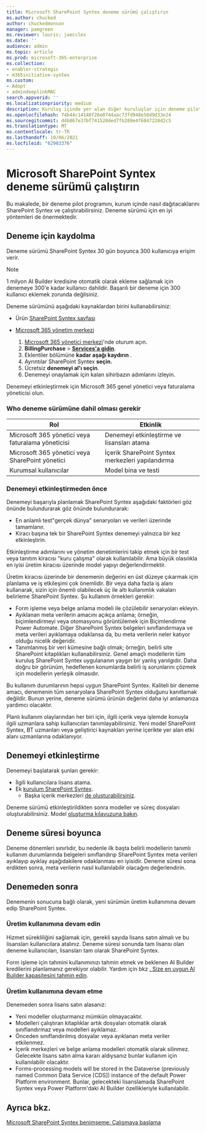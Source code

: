 ```yaml
---
title: Microsoft SharePoint Syntex deneme sürümü çalıştırın
ms.author: chucked
author: chuckedmonson
manager: pamgreen
ms.reviewer: lauris; jaeccles
ms.date: ''
audience: admin
ms.topic: article
ms.prod: microsoft-365-enterprise
ms.collection:
- enabler-strategic
- m365initiative-syntex
ms.custom:
- Adopt
- admindeeplinkMAC
search.appverid: ''
ms.localizationpriority: medium
description: Kuruluş içinde yer alan diğer kuruluşlar için deneme pilot SharePoint Syntex planlamayı ve çalıştırmayı öğrenin.
ms.openlocfilehash: 74b44c14140f26e0744aac73fd948e58d9d33e24
ms.sourcegitcommit: d4b867e37bf741528ded7fb289e4f6847228d2c5
ms.translationtype: MT
ms.contentlocale: tr-TR
ms.lasthandoff: 10/06/2021
ms.locfileid: "62983376"
---
```

# <a name="run-a-trial-of-microsoft-sharepoint-syntex"></a>Microsoft SharePoint Syntex deneme sürümü çalıştırın

Bu makalede, bir deneme pilot programını, kurum içinde nasıl dağıtacaklarını SharePoint Syntex ve çalıştırabilirsiniz. Deneme sürümü için en iyi yöntemleri de önermektedir.

## <a name="sign-up-for-a-trial"></a>Deneme için kaydolma

Deneme sürümü SharePoint Syntex 30 gün boyunca 300 kullanıcıya erişim verir.

> [!NOTE]
> 1 milyon AI Builder kredisine otomatik olarak ekleme sağlamak için denemeye 300'e kadar kullanıcı dahildir. Başarılı bir deneme için 300 kullanıcı eklemek zorunda değilsiniz.

Deneme sürümünü aşağıdaki kaynaklardan birini kullanabilirsiniz:

- Ürün [SharePoint Syntex sayfası](https://www.microsoft.com/microsoft-365/enterprise/sharepoint-syntex?activetab=pivot:overviewtab)

- [Microsoft 365 yönetim merkezi](https://admin.microsoft.com)
    1. [Microsoft 365 yönetici merkezi](https://admin.microsoft.com)'nde oturum açın.
    2. **BillingPurchase** >  <a href="https://go.microsoft.com/fwlink/p/?linkid=868433" target="_blank">**Services'a gidin**</a>.
    3. Eklentiler bölümüne **kadar aşağı kaydırın** .
    4. Ayrıntılar SharePoint Syntex **seçin.**
    5. Ücretsiz **denemeyi al'ı seçin**.
    6. Denemeyi onaylamak için kalan sihirbazın adımlarını izleyin.

Denemeyi etkinleştirmek için Microsoft 365 genel yönetici veya faturalama yöneticisi olun.

### <a name="who-should-be-involved-in-a-trial"></a>Who deneme sürümüne dahil olması gerekir

|Rol|Etkinlik|
|---|---|
|Microsoft 365 yönetici veya faturalama yöneticisi|Denemeyi etkinleştirme ve lisansları atama|
|Microsoft 365 yönetici veya SharePoint yönetici|İçerik SharePoint Syntex merkezleri yapılandırma|
|Kurumsal kullanıcılar|Model bina ve testi|

### <a name="before-you-activate-a-trial"></a>Denemeyi etkinleştirmeden önce

Denemeyi başarıyla planlamak SharePoint Syntex aşağıdaki faktörleri göz önünde bulundurarak göz önünde bulundurarak:

- En anlamlı test"gerçek dünya" senaryoları ve verileri üzerinde tamamlanır.
- Kiracı başına tek bir SharePoint Syntex denemeyi yalnızca bir kez etkinleştirin.

Etkinleştirme adımlarını ve yönetim denetimlerini takip etmek için bir test veya tanıtım kiracısı "kuru çalışma" olarak kullanılabilir. Ama büyük olasılıkla en iyisi üretim kiracısı üzerinde model yapıyı değerlendirmektir.

Üretim kiracısı üzerinde bir denemenin değerini en üst düzeye çıkarmak için planlama ve iş etkileşimi çok önemlidir. Bir veya daha fazla iş alanı kullanarak, sizin için önemli olabilecek üç ile altı kullanımlık vakaları belirleme SharePoint Syntex. Şu kullanım örnekleri gerekir:

- Form işleme veya belge anlama modeli ile çözülebilir senaryoları ekleyin.
- Ayıklanan meta verilerin amacını açıkça anlama; örneğin, biçimlendirmeyi veya otomasyonu görüntülemek için Biçimlendirme Power Automate. Diğer SharePoint Syntex belgeleri sınıflandırmaya ve meta verileri ayıklamaya odaklansa da, bu meta verilerin neler katıyor olduğu nicelik değeridir.
- Tanımlanmış bir veri kümesine bağlı olmak; örneğin, belirli site SharePoint kitaplıkları kullanabilirsiniz. Genel amaçlı modellerin tüm kuruluş SharePoint Syntex uygulananın yaygın bir yanlış yanılgıdır. Daha doğru bir görünüm, hedeflenen konumlarda belirli iş sorunlarını çözmek için modellerin yerleşik olmasıdır.

Bu kullanım durumlarının hepsi uygun SharePoint Syntex. Kaliteli bir deneme amacı, denemenin tüm senaryolara SharePoint Syntex olduğunu kanıtlamak değildir. Bunun yerine, deneme sürümü ürünün değerini daha iyi anlamanıza yardımcı olacaktır.

Planlı kullanım olaylarından her biri için, ilgili içerik veya işlemde konuyla ilgili uzmanlara sahip kullanıcıları tanımlayabilirsiniz. Yeni model SharePoint Syntex, BT uzmanları veya geliştirici kaynakları yerine içerikte yer alan etki alanı uzmanlarına odaklanıyor.

## <a name="activate-a-trial"></a>Denemeyi etkinleştirme

Denemeyi başlatarak şunları gerekir:

- İlgili kullanıcılara lisans atama.
- Ek [kurulum SharePoint Syntex](set-up-content-understanding.md).
  - Başka içerik merkezleri [de oluşturabilirsiniz](create-a-content-center.md).

Deneme sürümü etkinleştirildikten sonra modeller ve süreç dosyaları oluşturabilirsiniz. Model [oluşturma kılavuzuna bakın](create-a-content-center.md).

## <a name="during-a-trial"></a>Deneme süresi boyunca

Deneme dönemleri sınırlıdır, bu nedenle ilk başta belirli modellerin tanımlı kullanım durumlarında belgeleri sınıflandırıp SharePoint Syntex meta verileri ayıklayıp ayıklay aşağıdakilere odaklanması en iyisidir. Deneme süresi sona erdikten sonra, meta verilerin nasıl kullanılabilir olacağını değerlendirin.

## <a name="after-a-trial"></a>Denemeden sonra

Denemenin sonucuna bağlı olarak, yeni sürümün üretim kullanımına devam edip SharePoint Syntex.

### <a name="proceed-to-production-use"></a>Üretim kullanımına devam edin

Hizmet sürekliliğini sağlamak için, gerekli sayıda lisans satın almalı ve bu lisansları kullanıcılara atalınız. Deneme süresi sonunda tam lisansı olan deneme kullanıcıları, lisansları tam olarak SharePoint Syntex.

Form işleme için tahmini kullanımınızı tahmin etmek ve beklenen AI Builder kredilerini planlamanız gerekiyor olabilir. Yardım için bkz [. Size en uygun AI Builder kapasitesini tahmin edin](https://powerapps.microsoft.com/ai-builder-calculator/).

### <a name="dont-proceed-to-production-use"></a>Üretim kullanımına devam etme

Denemeden sonra lisans satın alasanız:

- Yeni modeller oluşturmanız mümkün olmayacaktır.
- Modelleri çalıştıran kitaplıklar artık dosyaları otomatik olarak sınıflandırmaz veya modelleri ayıklamaz.
- Önceden sınıflandırılmış dosyalar veya ayıklanan meta veriler etkilenmez.
- İçerik merkezleri ve belge anlama modelleri otomatik olarak silinmez. Gelecekte lisans satın alma kararı aldıysanız bunlar kullanım için kullanılabilir olacaktır.
- Forms-processing models will be stored in the Dataverse (previously named Common Data Service [CDS]) instance of the default Power Platform environment. Bunlar, gelecekteki lisanslamada SharePoint Syntex veya Power Platform'daki AI Builder özellikleriyle kullanılabilir.

## <a name="see-also"></a>Ayrıca bkz.

[Microsoft SharePoint Syntex benimseme: Çalışmaya başlama](adoption-getstarted.md)
